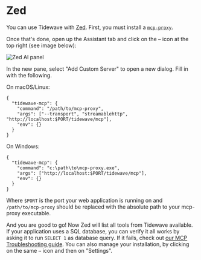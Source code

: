 # Zed

You can use Tidewave with [Zed](https://zed.dev/). First, you must
install a [`mcp-proxy`](../guides/mcp_proxy.md).

Once that's done, open up the Assistant tab and click on the `⋯` icon at the
top right (see image below):

![Zed AI panel](assets/zed.png)

In the new pane, select "Add Custom Server" to open a new dialog. Fill in with the following.

On macOS/Linux:

```text
{
  "tidewave-mcp": {
    "command": "/path/to/mcp-proxy",
    "args": ["--transport", "streamablehttp", "http://localhost:$PORT/tidewave/mcp"],
    "env": {}
  }
}
```

On Windows:

```text
{
  "tidewave-mcp": {
    "command": "c:\path\to\mcp-proxy.exe",
    "args": ["http://localhost:$PORT/tidewave/mcp"],
    "env": {}
  }
}
```

Where `$PORT` is the port your web application is running on and `/path/to/mcp-proxy` should be replaced with the absolute path to your mcp-proxy executable.

And you are good to go! Now Zed will list all tools from Tidewave available.
If your application uses a SQL database, you can verify it all works by asking
it to run `SELECT 1` as database query. If it fails, check out
[our MCP Troubleshooting guide](mcp_troubleshooting.md). You can also manage your
installation, by clicking on the same `⋯` icon and then on "Settings".
